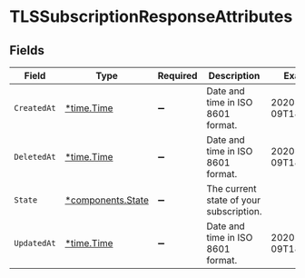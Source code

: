 # TLSSubscriptionResponseAttributes


## Fields

| Field                                             | Type                                              | Required                                          | Description                                       | Example                                           |
| ------------------------------------------------- | ------------------------------------------------- | ------------------------------------------------- | ------------------------------------------------- | ------------------------------------------------- |
| `CreatedAt`                                       | [*time.Time](https://pkg.go.dev/time#Time)        | :heavy_minus_sign:                                | Date and time in ISO 8601 format.                 | 2020-04-09T18:14:30Z                              |
| `DeletedAt`                                       | [*time.Time](https://pkg.go.dev/time#Time)        | :heavy_minus_sign:                                | Date and time in ISO 8601 format.                 | 2020-04-09T18:14:30Z                              |
| `State`                                           | [*components.State](../../models/shared/state.md) | :heavy_minus_sign:                                | The current state of your subscription.           |                                                   |
| `UpdatedAt`                                       | [*time.Time](https://pkg.go.dev/time#Time)        | :heavy_minus_sign:                                | Date and time in ISO 8601 format.                 | 2020-04-09T18:14:30Z                              |